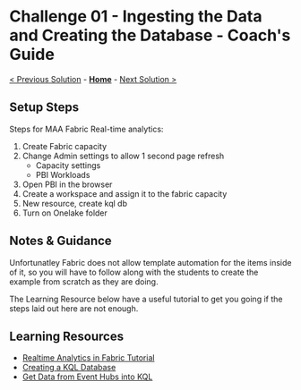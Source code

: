 <!-- REMOVE_ME # Challenge ${suffixNumber} - <Title of Challenge> - Coach's Guide  (remove this from your MD files if you are writing them manually, this is for the automation script) REMOVE_ME -->

<!-- REPLACE_ME (this section will be removed by the automation script) -->

# Challenge 01 - Ingesting the Data and Creating the Database - Coach's Guide

<!-- REPLACE_ME (this section will be removed by the automation script) -->

<!-- REMOVE_ME ${navigationLine} (remove this from your MD files if you are writing them manually, this is for the automation script) REMOVE_ME -->

<!-- REPLACE_ME (this section will be removed by the automation script) -->

[< Previous Solution](./Solution00.md) - **[Home](./README.md)** - [Next Solution >](./Solution02.md)

<!-- REPLACE_ME (this section will be removed by the automation script) -->

## Setup Steps

Steps for MAA Fabric Real-time analytics:
1. Create Fabric capacity
1. Change Admin settings to allow 1 second page refresh
    - Capacity settings
    - PBI Workloads
2. Open PBI in the browser
3. Create a workspace and assign it to the fabric capacity
4. New resource, create kql db
5. Turn on Onelake folder

## Notes & Guidance

Unfortunatley Fabric does not allow template automation for the items inside of it, so you will have to follow along with the students to create the example from scratch as they are doing.

The Learning Resource below have a useful tutorial to get you going if the steps laid out here are not enough.




## Learning Resources

- [Realtime Analytics in Fabric Tutorial](https://learn.microsoft.com/en-us/fabric/real-time-analytics/tutorial-introduction)
- [Creating a KQL Database](https://learn.microsoft.com/en-us/fabric/real-time-analytics/create-database)
- [Get Data from Event Hubs into KQL](https://learn.microsoft.com/en-us/fabric/real-time-analytics/get-data-event-hub)